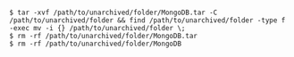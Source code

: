 <!-- layout:code post: database-backup_mongodb -->

```

$ tar -xvf /path/to/unarchived/folder/MongoDB.tar -C /path/to/unarchived/folder && find /path/to/unarchived/folder -type f -exec mv -i {} /path/to/unarchived/folder \;
$ rm -rf /path/to/unarchived/folder/MongoDB.tar
$ rm -rf /path/to/unarchived/folder/MongoDB

```

